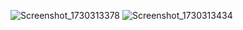 ![Screenshot_1730313378](https://github.com/user-attachments/assets/d4c4e1f2-af94-4f66-b6c2-b7f21a00ab55)
![Screenshot_1730313434](https://github.com/user-attachments/assets/98151f59-d77c-40ae-a875-df7cbe10392d)
